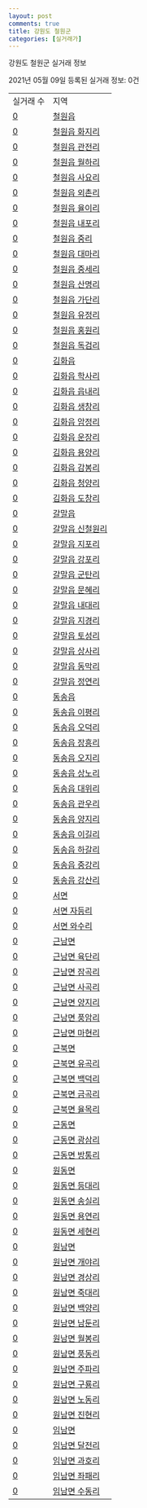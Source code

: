 ```yaml
---
layout: post
comments: true
title: 강원도 철원군
categories: [실거래가]
---
```


강원도 철원군 실거래 정보

2021년 05월 09일 등록된 실거래 정보: 0건


<table>
  <tr>
    <td>실거래 수</td>
    <td>지역</td>
  </tr>

  
  <tr>
    <td><a href="4278025000.html">0</a></td>
    <td><a href="4278025000.html">철원읍</a></td>
  </tr>
    

  <tr>
    <td><a href="4278025021.html">0</a></td>
    <td><a href="4278025021.html">철원읍 화지리</a></td>
  </tr>
    

  <tr>
    <td><a href="4278025022.html">0</a></td>
    <td><a href="4278025022.html">철원읍 관전리</a></td>
  </tr>
    

  <tr>
    <td><a href="4278025023.html">0</a></td>
    <td><a href="4278025023.html">철원읍 월하리</a></td>
  </tr>
    

  <tr>
    <td><a href="4278025024.html">0</a></td>
    <td><a href="4278025024.html">철원읍 사요리</a></td>
  </tr>
    

  <tr>
    <td><a href="4278025025.html">0</a></td>
    <td><a href="4278025025.html">철원읍 외촌리</a></td>
  </tr>
    

  <tr>
    <td><a href="4278025026.html">0</a></td>
    <td><a href="4278025026.html">철원읍 율이리</a></td>
  </tr>
    

  <tr>
    <td><a href="4278025027.html">0</a></td>
    <td><a href="4278025027.html">철원읍 내포리</a></td>
  </tr>
    

  <tr>
    <td><a href="4278025028.html">0</a></td>
    <td><a href="4278025028.html">철원읍 중리</a></td>
  </tr>
    

  <tr>
    <td><a href="4278025029.html">0</a></td>
    <td><a href="4278025029.html">철원읍 대마리</a></td>
  </tr>
    

  <tr>
    <td><a href="4278025030.html">0</a></td>
    <td><a href="4278025030.html">철원읍 중세리</a></td>
  </tr>
    

  <tr>
    <td><a href="4278025031.html">0</a></td>
    <td><a href="4278025031.html">철원읍 산명리</a></td>
  </tr>
    

  <tr>
    <td><a href="4278025032.html">0</a></td>
    <td><a href="4278025032.html">철원읍 가단리</a></td>
  </tr>
    

  <tr>
    <td><a href="4278025033.html">0</a></td>
    <td><a href="4278025033.html">철원읍 유정리</a></td>
  </tr>
    

  <tr>
    <td><a href="4278025034.html">0</a></td>
    <td><a href="4278025034.html">철원읍 홍원리</a></td>
  </tr>
    

  <tr>
    <td><a href="4278025035.html">0</a></td>
    <td><a href="4278025035.html">철원읍 독검리</a></td>
  </tr>
    

  <tr>
    <td><a href="4278025300.html">0</a></td>
    <td><a href="4278025300.html">김화읍</a></td>
  </tr>
    

  <tr>
    <td><a href="4278025321.html">0</a></td>
    <td><a href="4278025321.html">김화읍 학사리</a></td>
  </tr>
    

  <tr>
    <td><a href="4278025322.html">0</a></td>
    <td><a href="4278025322.html">김화읍 읍내리</a></td>
  </tr>
    

  <tr>
    <td><a href="4278025323.html">0</a></td>
    <td><a href="4278025323.html">김화읍 생창리</a></td>
  </tr>
    

  <tr>
    <td><a href="4278025324.html">0</a></td>
    <td><a href="4278025324.html">김화읍 암정리</a></td>
  </tr>
    

  <tr>
    <td><a href="4278025325.html">0</a></td>
    <td><a href="4278025325.html">김화읍 운장리</a></td>
  </tr>
    

  <tr>
    <td><a href="4278025326.html">0</a></td>
    <td><a href="4278025326.html">김화읍 용양리</a></td>
  </tr>
    

  <tr>
    <td><a href="4278025327.html">0</a></td>
    <td><a href="4278025327.html">김화읍 감봉리</a></td>
  </tr>
    

  <tr>
    <td><a href="4278025328.html">0</a></td>
    <td><a href="4278025328.html">김화읍 청양리</a></td>
  </tr>
    

  <tr>
    <td><a href="4278025329.html">0</a></td>
    <td><a href="4278025329.html">김화읍 도창리</a></td>
  </tr>
    

  <tr>
    <td><a href="4278025600.html">0</a></td>
    <td><a href="4278025600.html">갈말읍</a></td>
  </tr>
    

  <tr>
    <td><a href="4278025621.html">0</a></td>
    <td><a href="4278025621.html">갈말읍 신철원리</a></td>
  </tr>
    

  <tr>
    <td><a href="4278025622.html">0</a></td>
    <td><a href="4278025622.html">갈말읍 지포리</a></td>
  </tr>
    

  <tr>
    <td><a href="4278025623.html">0</a></td>
    <td><a href="4278025623.html">갈말읍 강포리</a></td>
  </tr>
    

  <tr>
    <td><a href="4278025624.html">0</a></td>
    <td><a href="4278025624.html">갈말읍 군탄리</a></td>
  </tr>
    

  <tr>
    <td><a href="4278025625.html">0</a></td>
    <td><a href="4278025625.html">갈말읍 문혜리</a></td>
  </tr>
    

  <tr>
    <td><a href="4278025626.html">0</a></td>
    <td><a href="4278025626.html">갈말읍 내대리</a></td>
  </tr>
    

  <tr>
    <td><a href="4278025627.html">0</a></td>
    <td><a href="4278025627.html">갈말읍 지경리</a></td>
  </tr>
    

  <tr>
    <td><a href="4278025628.html">0</a></td>
    <td><a href="4278025628.html">갈말읍 토성리</a></td>
  </tr>
    

  <tr>
    <td><a href="4278025629.html">0</a></td>
    <td><a href="4278025629.html">갈말읍 상사리</a></td>
  </tr>
    

  <tr>
    <td><a href="4278025630.html">0</a></td>
    <td><a href="4278025630.html">갈말읍 동막리</a></td>
  </tr>
    

  <tr>
    <td><a href="4278025631.html">0</a></td>
    <td><a href="4278025631.html">갈말읍 정연리</a></td>
  </tr>
    

  <tr>
    <td><a href="4278025900.html">0</a></td>
    <td><a href="4278025900.html">동송읍</a></td>
  </tr>
    

  <tr>
    <td><a href="4278025921.html">0</a></td>
    <td><a href="4278025921.html">동송읍 이평리</a></td>
  </tr>
    

  <tr>
    <td><a href="4278025922.html">0</a></td>
    <td><a href="4278025922.html">동송읍 오덕리</a></td>
  </tr>
    

  <tr>
    <td><a href="4278025923.html">0</a></td>
    <td><a href="4278025923.html">동송읍 장흥리</a></td>
  </tr>
    

  <tr>
    <td><a href="4278025924.html">0</a></td>
    <td><a href="4278025924.html">동송읍 오지리</a></td>
  </tr>
    

  <tr>
    <td><a href="4278025925.html">0</a></td>
    <td><a href="4278025925.html">동송읍 상노리</a></td>
  </tr>
    

  <tr>
    <td><a href="4278025926.html">0</a></td>
    <td><a href="4278025926.html">동송읍 대위리</a></td>
  </tr>
    

  <tr>
    <td><a href="4278025927.html">0</a></td>
    <td><a href="4278025927.html">동송읍 관우리</a></td>
  </tr>
    

  <tr>
    <td><a href="4278025928.html">0</a></td>
    <td><a href="4278025928.html">동송읍 양지리</a></td>
  </tr>
    

  <tr>
    <td><a href="4278025929.html">0</a></td>
    <td><a href="4278025929.html">동송읍 이길리</a></td>
  </tr>
    

  <tr>
    <td><a href="4278025930.html">0</a></td>
    <td><a href="4278025930.html">동송읍 하갈리</a></td>
  </tr>
    

  <tr>
    <td><a href="4278025931.html">0</a></td>
    <td><a href="4278025931.html">동송읍 중강리</a></td>
  </tr>
    

  <tr>
    <td><a href="4278025932.html">0</a></td>
    <td><a href="4278025932.html">동송읍 강산리</a></td>
  </tr>
    

  <tr>
    <td><a href="4278031000.html">0</a></td>
    <td><a href="4278031000.html">서면</a></td>
  </tr>
    

  <tr>
    <td><a href="4278031021.html">0</a></td>
    <td><a href="4278031021.html">서면 자등리</a></td>
  </tr>
    

  <tr>
    <td><a href="4278031022.html">0</a></td>
    <td><a href="4278031022.html">서면 와수리</a></td>
  </tr>
    

  <tr>
    <td><a href="4278032000.html">0</a></td>
    <td><a href="4278032000.html">근남면</a></td>
  </tr>
    

  <tr>
    <td><a href="4278032021.html">0</a></td>
    <td><a href="4278032021.html">근남면 육단리</a></td>
  </tr>
    

  <tr>
    <td><a href="4278032022.html">0</a></td>
    <td><a href="4278032022.html">근남면 잠곡리</a></td>
  </tr>
    

  <tr>
    <td><a href="4278032023.html">0</a></td>
    <td><a href="4278032023.html">근남면 사곡리</a></td>
  </tr>
    

  <tr>
    <td><a href="4278032024.html">0</a></td>
    <td><a href="4278032024.html">근남면 양지리</a></td>
  </tr>
    

  <tr>
    <td><a href="4278032025.html">0</a></td>
    <td><a href="4278032025.html">근남면 풍암리</a></td>
  </tr>
    

  <tr>
    <td><a href="4278032026.html">0</a></td>
    <td><a href="4278032026.html">근남면 마현리</a></td>
  </tr>
    

  <tr>
    <td><a href="4278033000.html">0</a></td>
    <td><a href="4278033000.html">근북면</a></td>
  </tr>
    

  <tr>
    <td><a href="4278033021.html">0</a></td>
    <td><a href="4278033021.html">근북면 유곡리</a></td>
  </tr>
    

  <tr>
    <td><a href="4278033022.html">0</a></td>
    <td><a href="4278033022.html">근북면 백덕리</a></td>
  </tr>
    

  <tr>
    <td><a href="4278033023.html">0</a></td>
    <td><a href="4278033023.html">근북면 금곡리</a></td>
  </tr>
    

  <tr>
    <td><a href="4278033024.html">0</a></td>
    <td><a href="4278033024.html">근북면 율목리</a></td>
  </tr>
    

  <tr>
    <td><a href="4278034000.html">0</a></td>
    <td><a href="4278034000.html">근동면</a></td>
  </tr>
    

  <tr>
    <td><a href="4278034021.html">0</a></td>
    <td><a href="4278034021.html">근동면 광삼리</a></td>
  </tr>
    

  <tr>
    <td><a href="4278034022.html">0</a></td>
    <td><a href="4278034022.html">근동면 방통리</a></td>
  </tr>
    

  <tr>
    <td><a href="4278035000.html">0</a></td>
    <td><a href="4278035000.html">원동면</a></td>
  </tr>
    

  <tr>
    <td><a href="4278035021.html">0</a></td>
    <td><a href="4278035021.html">원동면 등대리</a></td>
  </tr>
    

  <tr>
    <td><a href="4278035022.html">0</a></td>
    <td><a href="4278035022.html">원동면 송실리</a></td>
  </tr>
    

  <tr>
    <td><a href="4278035023.html">0</a></td>
    <td><a href="4278035023.html">원동면 용연리</a></td>
  </tr>
    

  <tr>
    <td><a href="4278035024.html">0</a></td>
    <td><a href="4278035024.html">원동면 세현리</a></td>
  </tr>
    

  <tr>
    <td><a href="4278036000.html">0</a></td>
    <td><a href="4278036000.html">원남면</a></td>
  </tr>
    

  <tr>
    <td><a href="4278036021.html">0</a></td>
    <td><a href="4278036021.html">원남면 개야리</a></td>
  </tr>
    

  <tr>
    <td><a href="4278036022.html">0</a></td>
    <td><a href="4278036022.html">원남면 경상리</a></td>
  </tr>
    

  <tr>
    <td><a href="4278036023.html">0</a></td>
    <td><a href="4278036023.html">원남면 죽대리</a></td>
  </tr>
    

  <tr>
    <td><a href="4278036024.html">0</a></td>
    <td><a href="4278036024.html">원남면 백양리</a></td>
  </tr>
    

  <tr>
    <td><a href="4278036025.html">0</a></td>
    <td><a href="4278036025.html">원남면 남둔리</a></td>
  </tr>
    

  <tr>
    <td><a href="4278036026.html">0</a></td>
    <td><a href="4278036026.html">원남면 월봉리</a></td>
  </tr>
    

  <tr>
    <td><a href="4278036027.html">0</a></td>
    <td><a href="4278036027.html">원남면 풍동리</a></td>
  </tr>
    

  <tr>
    <td><a href="4278036028.html">0</a></td>
    <td><a href="4278036028.html">원남면 주파리</a></td>
  </tr>
    

  <tr>
    <td><a href="4278036029.html">0</a></td>
    <td><a href="4278036029.html">원남면 구룡리</a></td>
  </tr>
    

  <tr>
    <td><a href="4278036030.html">0</a></td>
    <td><a href="4278036030.html">원남면 노동리</a></td>
  </tr>
    

  <tr>
    <td><a href="4278036031.html">0</a></td>
    <td><a href="4278036031.html">원남면 진현리</a></td>
  </tr>
    

  <tr>
    <td><a href="4278037000.html">0</a></td>
    <td><a href="4278037000.html">임남면</a></td>
  </tr>
    

  <tr>
    <td><a href="4278037021.html">0</a></td>
    <td><a href="4278037021.html">임남면 달전리</a></td>
  </tr>
    

  <tr>
    <td><a href="4278037022.html">0</a></td>
    <td><a href="4278037022.html">임남면 과호리</a></td>
  </tr>
    

  <tr>
    <td><a href="4278037023.html">0</a></td>
    <td><a href="4278037023.html">임남면 좌패리</a></td>
  </tr>
    

  <tr>
    <td><a href="4278037024.html">0</a></td>
    <td><a href="4278037024.html">임남면 수동리</a></td>
  </tr>
    


</table>
    